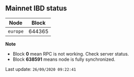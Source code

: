 ## **Mainnet** IBD status


Node | Block
--- | ---
`europe` | 644365


**Note**
* Block **0** mean RPC is not working. Check server status.
* Block **638591** means node is fully synchronized.


Last update: `26/09/2020 09:22:41`
